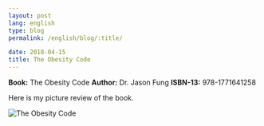 ```yaml
---
layout: post
lang: english
type: blog
permalink: /english/blog/:title/

date: 2018-04-15
title: The Obesity Code
---
```


**Book:** The Obesity Code
**Author:** Dr. Jason Fung
**ISBN-13:** 978-1771641258

Here is my picture review of the book.

![The Obesity Code]({{site[page.lang][page.type].downloads}}/premkumar-masilamani-the-obesity-code-small.jpg)
